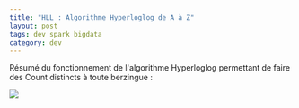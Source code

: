 ```yaml
---
title: "HLL : Algorithme Hyperloglog de A à Z" 
layout: post
tags: dev spark bigdata 
category: dev
---
```


Résumé du fonctionnement de l'algorithme Hyperloglog permettant de faire des Count distincts à toute berzingue :

<!--more-->
<a href="{{'/assets/images/HLL.png' | absolute_url }}" alt="Hyperloglog"><img src="{{'/assets/images/HLL.png' | absolute_url }}" /></a>
